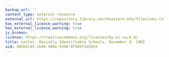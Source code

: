 ```yaml
---
backup_url: ''
content_type: external-resource
external_url: https://repository.library.northeastern.edu/files/neu:rx917z28c
has_external_licence_warning: true
has_external_license_warning: true
is_broken: ''
license: https://creativecommons.org/licenses/by-nc-sa/4.0/
title: Letter, Racially Identifiable Schools, December 8, 1981
uid: 305b5c05-1b46-480e-9398-07504f2d3553
---
```

